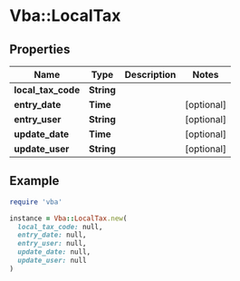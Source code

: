 # Vba::LocalTax

## Properties

| Name | Type | Description | Notes |
| ---- | ---- | ----------- | ----- |
| **local_tax_code** | **String** |  |  |
| **entry_date** | **Time** |  | [optional] |
| **entry_user** | **String** |  | [optional] |
| **update_date** | **Time** |  | [optional] |
| **update_user** | **String** |  | [optional] |

## Example

```ruby
require 'vba'

instance = Vba::LocalTax.new(
  local_tax_code: null,
  entry_date: null,
  entry_user: null,
  update_date: null,
  update_user: null
)
```

